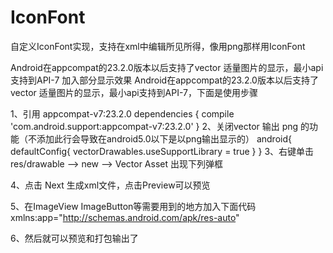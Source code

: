 # IconFont
自定义IconFont实现，支持在xml中编辑所见所得，像用png那样用IconFont

Android在appcompat的23.2.0版本以后支持了vector 适量图片的显示，最小api支持到API-7
加入部分显示效果
Android在appcompat的23.2.0版本以后支持了vector 适量图片的显示，最小api支持到API-7，下面是使用步骤

1、引用 appcompat-v7:23.2.0
dependencies {
    compile 'com.android.support:appcompat-v7:23.2.0'
}
2、关闭vector 输出 png 的功能（不添加此行会导致在android5.0以下是以png输出显示的）
android{
    defaultConfig{
        vectorDrawables.useSupportLibrary = true
    }
}
3、右键单击res/drawable —> new —> Vector Asset 出现下列弹框

4、点击 Next 生成xml文件，点击Preview可以预览

5、在ImageView ImageButton等需要用到的地方加入下面代码
xmlns:app="http://schemas.android.com/apk/res-auto"

<ImageView
    android:layout_width="100dp"
    android:layout_height="100dp"
    app:srcCompat="@drawable/service_o_vector"/>

6、然后就可以预览和打包输出了
